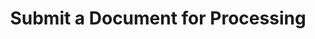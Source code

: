---
title: Submit a Document for Processing
excerpt: >-
  Use this endpoint to submit documents to DocuPanda for processing. You can
  upload a local file or provide a URL to a remote file. Upon submission,
  receive a unique `documentId` which you may use to retrieve the document's
  results, or apply subsequent workflows on it. Max document size is 500 pages


  *Advanced*: you may also provide a `workflowId` to apply a pre-defined
  workflow to the document.
api:
  file: openapi.json
  operationId: post_document
hidden: false
---